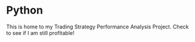 # Python
This is home to my Trading Strategy Performance Analysis Project. Check to see if I am still profitable!
